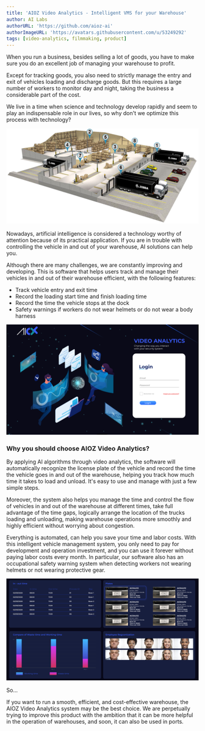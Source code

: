 ```yaml
---
title: 'AIOZ Video Analytics - Intelligent VMS for your Warehouse'
author: AI Labs
authorURL: 'https://github.com/aioz-ai'
authorImageURL: 'https://avatars.githubusercontent.com/u/53249292'
tags: [video-analytics, filmmaking, product]
---
```


When you run a business, besides selling a lot of goods, you have to make sure you do an excellent job of managing your warehouse to profit.

Except for tracking goods, you also need to strictly manage the entry and exit of vehicles loading and discharge goods. But this requires a large number of workers to monitor day and night, taking the business a considerable part of the cost.

We live in a time when science and technology develop rapidly and seem to play an indispensable role in our lives, so why don't we optimize this process with technology?

![banner](https://github.com/aioz-ai/ai-docs-cms/blob/main/content/blog/assets/2021-05-14-AIOZ-Video-Analytics/warehouse.jpg?raw=true)
<!--truncate-->

Nowadays, artificial intelligence is considered a technology worthy of attention because of its practical application. If you are in trouble with controlling the vehicle in and out of your warehouse, AI solutions can help you.

Although there are many challenges, we are constantly improving and developing. This is software that helps users track and manage their vehicles in and out of their warehouse efficient, with the following features:
- Track vehicle entry and exit time
- Record the loading start time and finish loading time
- Record the time the vehicle stops at the dock
- Safety warnings if workers do not wear helmets or do not wear a body harness

![photo](https://github.com/aioz-ai/ai-docs-cms/blob/main/content/blog/assets/2021-05-14-AIOZ-Video-Analytics/Selection_03.png?raw=true)

### Why you should choose AIOZ Video Analytics?

By applying AI algorithms through video analytics, the software will automatically recognize the license plate of the vehicle and record the time the vehicle goes in and out of the warehouse, helping you track how much time it takes to load and unload. It's easy to use and manage with just a few simple steps.

Moreover, the system also helps you manage the time and control the flow of vehicles in and out of the warehouse at different times, take full advantage of the time gaps, logically arrange the location of the trucks loading and unloading, making warehouse operations more smoothly and highly efficient without worrying about congestion.

Everything is automated, can help you save your time and labor costs. With this intelligent vehicle management system, you only need to pay for development and operation investment, and you can use it forever without paying labor costs every month. In particular, our software also has an occupational safety warning system when detecting workers not wearing helmets or not wearing protective gear.

![](https://github.com/aioz-ai/ai-docs-cms/blob/main/content/blog/assets/2021-05-14-AIOZ-Video-Analytics/Selection_4.png?raw=true)

So...

If you want to run a smooth, efficient, and cost-effective warehouse, the AIOZ Video Analytics system may be the best choice. We are perpetually trying to improve this product with the ambition that it can be more helpful in the operation of warehouses, and soon, it can also be used in ports.
